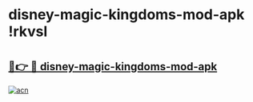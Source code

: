# disney-magic-kingdoms-mod-apk !rkvsl

# <h2><a href="https://x7mg46.esa.edu.pl?title=disney-magic-kingdoms-mod-apk&ref=rkvsl">🔗👉 🔴 disney-magic-kingdoms-mod-apk</a></h2>

[![acn](https://github.com/user-attachments/assets/0f9c940e-d8b0-45ae-aac7-cd30a18b3e1c)](https://x7mg46.esa.edu.pl?title=disney-magic-kingdoms-mod-apk&ref=rkvsl)

